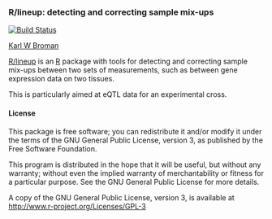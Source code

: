 ### R/lineup: detecting and correcting sample mix-ups

[![Build Status](https://travis-ci.org/kbroman/lineup.png?branch=master)](https://travis-ci.org/kbroman/lineup)

[Karl W Broman](http://www.biostat.wisc.edu/~kbroman)

[R/lineup](http://github.com/kbroman/lineup) is an
[R](http://www.r-project.org) package with tools for detecting and
correcting sample mix-ups between two sets of measurements, such as
between gene expression data on two tissues.

This is particularly aimed at eQTL data for an experimental cross.

#### License

This package is free software; you can redistribute it and/or modify it
under the terms of the GNU General Public License, version 3, as
published by the Free Software Foundation.

This program is distributed in the hope that it will be useful, but
without any warranty; without even the implied warranty of
merchantability or fitness for a particular purpose.  See the GNU
General Public License for more details.

A copy of the GNU General Public License, version 3, is available at
<http://www.r-project.org/Licenses/GPL-3>

